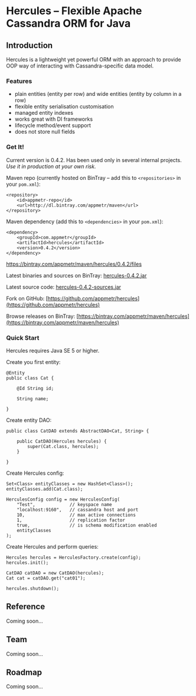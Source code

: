 # Hercules – Flexible Apache Cassandra ORM for Java


## Introduction <a id="introduction"></a>

Hercules is a lightweight yet powerful ORM with an approach to provide OOP way of
interacting with Cassandra-specific data model.


### Features <a id="features"></a>

- plain entities (entity per row) and wide entities (entity by column in a row)
- flexible entity serialisation customisation
- managed entity indexes
- works great with DI frameworks
- lifecycle method/event support
- does not store null fields


### Get It! <a id="get-it"></a>

Current version is 0.4.2. Has been used only in several internal projects. *Use it in production at your own risk.*

Maven repo (currently hosted on BinTray – add this to `<repositories>` in your `pom.xml`):

	<repository>
		<id>appmetr-repo</id>
		<url>http://dl.bintray.com/appmetr/maven</url>
	</repository>


Maven dependency (add this to `<dependencies>` in your `pom.xml`):

	<dependency>
		<groupId>com.appmetr</groupId>
		<artifactId>hercules</artifactId>
		<version>0.4.2</version>
	</dependency>

https://bintray.com/appmetr/maven/hercules/0.4.2/files

Latest binaries and sources on BinTray: [hercules-0.4.2.jar](http://dl.bintray.com/appmetr/maven/com/appmetr/hercules/0.4.2/hercules-0.4.2.jar)

Latest source code: [hercules-0.4.2-sources.jar](http://dl.bintray.com/appmetr/maven/com/appmetr/hercules/0.4.2/hercules-0.4.2-sources.jar)

Fork on GitHub: [https://github.com/appmetr/hercules](https://github.com/appmetr/hercules)

Browse releases on BinTray: [https://bintray.com/appmetr/maven/hercules](https://bintray.com/appmetr/maven/hercules)

	


### Quick Start <a id="quick-start"></a>

Hercules requires Java SE 5 or higher.

Create you first entity:

	@Entity
	public class Cat {
		
		@Id String id;
		
		String name;
		
	}

	
Create entity DAO:

	public class CatDAO extends AbstractDAO<Cat, String> {

	    public CatDAO(Hercules hercules) {
	        super(Cat.class, hercules);
	    }

	}
	

Create Hercules config:

	Set<Class> entityClasses = new HashSet<Class>();
	entityClasses.add(Cat.class);

	HerculesConfig config = new HerculesConfig(
	    "Test", 			// keyspace name
	    "localhost:9160",	// cassandra host and port
	    10,					// max active connections
	    1,					// replication factor
	    true,				// is schema modification enabled
	    entityClasses
	);


Create Hercules and perform queries:

	Hercules hercules = HerculesFactory.create(config);
	hercules.init();
	
	CatDAO catDAO = new CatDAO(hercules);
	Cat cat = catDAO.get("cat01");
	
	hercules.shutdown();
	


## Reference

Coming soon...


## Team

Coming soon...


## Roadmap

Coming soon...
